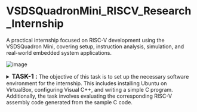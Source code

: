 # VSDSQuadronMini_RISCV_Research_Internship
A practical internship focused on RISC-V development using the VSDSQuadron Mini, covering setup, instruction analysis, simulation, and real-world embedded system applications.

![image](https://github.com/user-attachments/assets/0f0091ae-8a07-4903-ac24-8c1342084913)
<details>
<summary><big><b>TASK-1 : </b></big>The objective of this task is to set up the necessary software environment for the internship. This includes installing Ubuntu on VirtualBox, configuring Visual C++, and writing a simple C program. Additionally, the task involves evaluating the corresponding RISC-V assembly code generated from the sample C code. </summary>
<img width="810" alt="Screenshot 2025-02-26 at 11 37 34 PM" src="https://github.com/user-attachments/assets/7d60cb73-01ef-47b8-affe-5ab86f572497" />
<h3>Step:1 </h3>

<h3>Step:2 Create a sample C code</h3>
<p>Install Leafpad, a lightweight text editor for Ubuntu.</p>
<p><blockquote>$ sudo apt install leafpad</blockquote></p>
<p>Create a new C file and write a basic code for compilation</p>
<p><blockquote>$ leafpad sum1ton.c &</blockquote></p>

<h3>Step:3 Compile the C Code with basic GCC Compiler</h3>
<p>After writing a basic C code, compile the C code</p>
<p><blockquote>$ gcc sum1ton.c</blockquote></p>
<p>Now, Run the compiled C code</p>
<p><blockquote>$ ./a.out</blockquote></p>

<h3>Compile the C Code with RISC-V Compiler</h3>
<p>Compilation of the C code using RISC-V compiler:</p>
<p><blockquote>$ riscv64-unknown-elf-gcc -O1 -mabi=lp64 -march=rv64i -o sum1ton.o sum1ton.c</blockquote></p>

<h3>Step 5: Display The Assembly Code</h3>
<p>To Display the optimized assembly code for the main function:</p>
<p><blockquote>$ riscv64-unknown-elf-objdump -d filename.o | less</blockquote></p>


<p><blockquote></blockquote></p>
</details>

